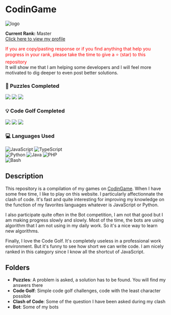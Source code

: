 # CodinGame

![logo](https://logonoid.com/images/codingame-logo.png)

**Current Rank:** Master  
<a href="https://www.codingame.com/profile/6500d04cc2fb5a11a8cab7ff4d94a42a532771">Click here to view my profile</a>

<span style="color:red">If you are copy/pasting response or if you find anything that help you progress in your rank, please take the time to give a ⭐ (star) to this repository</span>  
It will show me that I am helping some developers and I will feel more motivated to dig deeper to even post better solutions.

### 🔎 Puzzles Completed
[![](https://img.shields.io/github/directory-file-count/justalk/CODINGAME/Puzzles/Easy?label=Easy&color=green)](#easy)
[![](https://img.shields.io/github/directory-file-count/justalk/CODINGAME/Puzzles/Medium?label=Medium&color=yellow)](#medium)
[![](https://img.shields.io/github/directory-file-count/justalk/CODINGAME/Puzzles/Hard?label=Hard&color=red)](#hard)

### 💡 Code Golf Completed
[![](https://img.shields.io/github/directory-file-count/justalk/CODINGAME/Code%20Golf/Easy?label=Easy&color=green)](#easy-1)
[![](https://img.shields.io/github/directory-file-count/justalk/CODINGAME/Code%20Golf/Medium?label=Medium&color=yellow)](#medium-1)
[![](https://img.shields.io/github/directory-file-count/justalk/CODINGAME/Code%20Golf/Hard?label=Hard&color=red)](#hard-1)

### 💻 Languages Used
![JavaScript](https://img.shields.io/badge/JavaScript-F7DF1E?style=for-the-badge&logo=javascript&logoColor=black) 
![TypeScript](https://img.shields.io/badge/TypeScript-3178C6?style=for-the-badge&logo=typescript&logoColor=white)  
![Python](https://img.shields.io/badge/Python-3776AB?style=for-the-badge&logo=python&logoColor=white)
![Java](https://img.shields.io/badge/Java-ED8B00?style=for-the-badge&logo=openjdk&logoColor=white)
![PHP](https://img.shields.io/badge/PHP-777BB4?style=for-the-badge&logo=php&logoColor=white)   
![Bash](https://img.shields.io/badge/Bash-4EAA25?style=for-the-badge&logo=gnu-bash&logoColor=white)

## Description

This repository is a compilation of my games on [CodinGame](https://www.codingame.com/). When I have some free time, I like to play on this website. I particularly affectionnate the clash of code. It's fast and quite interesting for improving my knowledge on the function of my favorites languages whatever is JavaScript or Python.

I also participate quite often in the Bot competition, I am not that good but I am making progress slowly and slowly. Most of the time, the bots are using algorithm that I am not using in my daily work. So it's a nice way to learn new algorithms.

Finally, I love the Code Golf. It's completely useless in a professional work environment. But it's funny to see how short we can write code. I am nicely ranked in this category since I know all the shortcut of JavaScript.

## Folders

- **Puzzles**: A problem is asked, a solution has to be found. You will find my answers there
- **Code Golf**: Simple code golf challenges, code with the least character possible
- **Clash of Code**: Some of the question I have been asked during my clash
- **Bot**: Some of my bots
